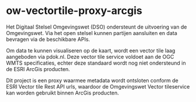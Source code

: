 # ow-vectortile-proxy-arcgis

Het Digitaal Stelsel Omgevingswet (DSO) ondersteunt de uitvoering van de Omgevingswet. Via het open stelsel kunnen partijen aansluiten en data bevragen via de beschikbare APIs.

Om data te kunnen visualiseren op de kaart, wordt een vector tile laag aangeboden via pdok.nl.
Deze vector tile service voldoet aan de OGC WMTS specificaties, echter deze standaard wordt nog niet ondersteund in de ESRI ArcGis producten.

Dit project is een proxy waarmee metadata wordt ontsloten conform de ESRI Vector tile Rest API urls, waardoor de Omgevingswet Vector tileservice kan worden gebruikt binnen ArcGis producten.


